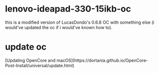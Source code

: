# lenovo-ideapad-330-15ikb-oc
this is a modified version of LucasDondo's 0.6.8 OC with something else (i would've updated the oc if i would've known how to).
<h1>update oc</h1>
[Updating OpenCore and macOS](https://dortania.github.io/OpenCore-Post-Install/universal/update.html)
